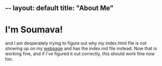 --
layout: default
title: "About Me"
--

<div class="blurb">
	<h1>I'm Soumava!</h1>
	<p>and I am desperately trying to figure out why my index.html file is not showing up on my <a href="https://fawkes4494d3.github.io">webpage</a> and has the index.md file instead. Now that is working fine, and if I've figured it out correctly, this should work fine now too. </p>
</div><!-- /.blurb -->
